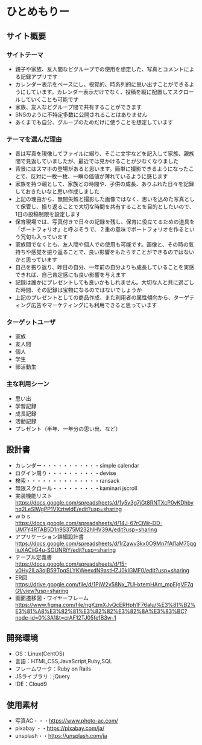 # ひとめもりー

## サイト概要

### サイトテーマ
* 親子や家族、友人間などグループでの使用を想定した、写真とコメントによる記録アプリです
* カレンダー表示をベースにし、視覚的、時系列的に思い出すことができるようにしています。カレンダー表示だけでなく、投稿を縦に配置してスクロールしていくことも可能です
* 家族、友人などグループ間で共有することができます
* SNSのように不特定多数に公開されることはありません
* あくまでも自分、グループのためだけに使うことを想定しています

### テーマを選んだ理由
* 昔は写真を現像してファイルに綴り、そこに文字などを記入して家族、親族間で見返していましたが、最近では見かけることが少なくなりました
* 背景にはスマホの登場があると思います。簡単に撮影できるようになったことで、反対に一枚一枚、一瞬の価値が薄れているように感じます
* 家族を持つ親として、家族との時間や、子供の成長、ありふれた日々を記録しておきたいなと思い作成しました
* 上記の理由から、無闇矢鱈と撮影した画像ではなく、思いを込めた写真として保管し、振り返ることで大切な時間を共有することを目的としたいので、1日の投稿制限を設定します
* 保育現場では、写真付きで日々の記録を残し、保育に役立てるための道具を「ポートフォリオ」と呼ぶそうで、２重の意味でポートフォリオを作るという冗句も入っています
* 家族間でなくとも、友人間や個人での使用も可能です。画像と、その時の気持ちや感覚を振り返ることで、良い影響をもたらすことができるのではないかと思っています
* 自己を振り返り、昨日の自分、一年前の自分よりも成長していることを実感できれば、自己肯定感にも良い影響を与えます
* 記録は誰かにプレゼントしても良いかもしれません。大切な人と共に過ごした時間、その記録は宝物になるのではないでしょうか
* 上記のプレゼントとしての商品作成、また利用者の属性傾向から、ターゲティング広告やマーケティングにも利用できると思っています

### ターゲットユーザ
* 家族
* 友人間
* 個人
* 学生
* 部活動生

### 主な利用シーン
* 思い出
* 学習記録
* 成長記録
* 活動記録
* プレゼント（半年、一年分の思い出、など）

## 設計書
* カレンダー・・・・・・・・・・・simple calendar
* ログイン周り・・・・・・・・・・devise
* 検索・・・・・・・・・・・・・・ransack
* 無限スクロール・・・・・・・・・kaminari jscroll
* 実装機能リスト<br>https://docs.google.com/spreadsheets/d/1y5v3g7iGt8RNTXcP0yKDhbyhq2LeSIWgPP1VXztwldE/edit?usp=sharing
* ｗｂｓ<br>https://docs.google.com/spreadsheets/d/14J-67rCiWr-DD-UM7Y4RTAB5D1n9S375M232hlHV39A/edit?usp=sharing
* アプリケーション詳細設計書<br>https://docs.google.com/spreadsheets/d/1rZawv3kx0O9Mn7fAl1aM75qgijuXACiiG4u-SOUNRiY/edit?usp=sharing
* テーブル定義書<br>https://docs.google.com/spreadsheets/d/15-v0Hy2lLa3qjB59TpqSLYKWeexdN9astHZJ0kIGMF0/edit?usp=sharing
* ER図<br>https://drive.google.com/file/d/1PjW2y58Nx_7UHxtemHAm_mpFIgVF7qGf/view?usp=sharing
* 画面遷移図・ワイヤーフレーム<br>https://www.figma.com/file/ngKzmXJvQcERHph1F76alu/%E3%81%B2%E3%81%A8%E3%82%81%E3%82%82%E3%82%8A%E3%83%BC?node-id=0%3A1&t=crAF12TJ05fe1B3w-1

## 開発環境
- OS：Linux(CentOS)
- 言語：HTML,CSS,JavaScript,Ruby,SQL
- フレームワーク：Ruby on Rails
- JSライブラリ：jQuery
- IDE：Cloud9

## 使用素材
- 写真AC・・・https://www.photo-ac.com/
- pixabay ・・https://pixabay.com/ja/
- unsplash・・https://unsplash.com/ja